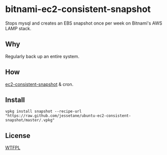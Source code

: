 # bitnami-ec2-consistent-snapshot
Stops mysql and creates an EBS snapshot once per week on Bitnami's AWS LAMP stack.

## Why
Regularly back up an entire system.

## How
[ec2-consistent-snapshot](https://github.com/alestic/ec2-consistent-snapshot) & cron.

## Install
`vpkg install snapshot --recipe-url "https://raw.github.com/jessetane/ubuntu-ec2-consistent-snapshot/master/.vpkg"`

## License
[WTFPL](http://www.wtfpl.net/txt/copying/)

